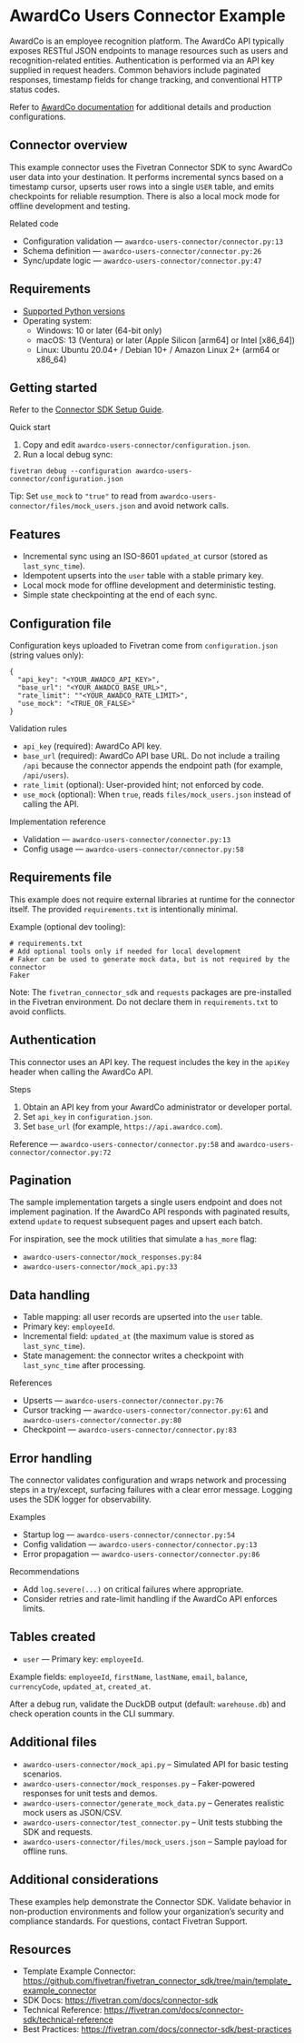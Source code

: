 # AwardCo Users Connector Example
AwardCo is an employee recognition platform. The AwardCo API typically exposes RESTful JSON endpoints to manage resources such as users and recognition-related entities. Authentication is performed via an API key supplied in request headers. Common behaviors include paginated responses, timestamp fields for change tracking, and conventional HTTP status codes. 

Refer to [AwardCo documentation](https://www.awardco.com/) for additional details and production configurations.

## Connector overview
This example connector uses the Fivetran Connector SDK to sync AwardCo user data into your destination. It performs incremental syncs based on a timestamp cursor, upserts user rows into a single `USER` table, and emits checkpoints for reliable resumption. There is also a local mock mode for offline development and testing.

Related code
- Configuration validation — `awardco-users-connector/connector.py:13`
- Schema definition — `awardco-users-connector/connector.py:26`
- Sync/update logic — `awardco-users-connector/connector.py:47`


## Requirements
- [Supported Python versions](https://github.com/fivetran/fivetran_connector_sdk/blob/main/README.md#requirements)
- Operating system:
  - Windows: 10 or later (64-bit only)
  - macOS: 13 (Ventura) or later (Apple Silicon [arm64] or Intel [x86_64])
  - Linux: Ubuntu 20.04+ / Debian 10+ / Amazon Linux 2+ (arm64 or x86_64)

## Getting started
Refer to the [Connector SDK Setup Guide](https://fivetran.com/docs/connectors/connector-sdk/setup-guide).

Quick start
1) Copy and edit `awardco-users-connector/configuration.json`.
2) Run a local debug sync:

```
fivetran debug --configuration awardco-users-connector/configuration.json
```

Tip: Set `use_mock` to `"true"` to read from `awardco-users-connector/files/mock_users.json` and avoid network calls.

## Features
- Incremental sync using an ISO-8601 `updated_at` cursor (stored as `last_sync_time`).
- Idempotent upserts into the `user` table with a stable primary key.
- Local mock mode for offline development and deterministic testing.
- Simple state checkpointing at the end of each sync.

## Configuration file
Configuration keys uploaded to Fivetran come from `configuration.json` (string values only):

```
{
  "api_key": "<YOUR_AWADCO_API_KEY>",
  "base_url": "<YOUR_AWADCO_BASE_URL>",
  "rate_limit": ""<YOUR_AWADCO_RATE_LIMIT>",
  "use_mock": "<TRUE_OR_FALSE>"
}
```

Validation rules
- `api_key` (required): AwardCo API key.
- `base_url` (required): AwardCo API base URL. Do not include a trailing `/api` because the connector appends the endpoint path (for example, `/api/users`).
- `rate_limit` (optional): User-provided hint; not enforced by code.
- `use_mock` (optional): When `true`, reads `files/mock_users.json` instead of calling the API.

Implementation reference
- Validation — `awardco-users-connector/connector.py:13`
- Config usage — `awardco-users-connector/connector.py:58`

## Requirements file
This example does not require external libraries at runtime for the connector itself. The provided `requirements.txt` is intentionally minimal.

Example (optional dev tooling):

```
# requirements.txt
# Add optional tools only if needed for local development
# Faker can be used to generate mock data, but is not required by the connector
Faker
```

Note: The `fivetran_connector_sdk` and `requests` packages are pre-installed in the Fivetran environment. Do not declare them in `requirements.txt` to avoid conflicts.

## Authentication
This connector uses an API key. The request includes the key in the `apiKey` header when calling the AwardCo API.

Steps
1. Obtain an API key from your AwardCo administrator or developer portal.
2. Set `api_key` in `configuration.json`.
3. Set `base_url` (for example, `https://api.awardco.com`).

Reference — `awardco-users-connector/connector.py:58` and `awardco-users-connector/connector.py:72`

## Pagination
The sample implementation targets a single users endpoint and does not implement pagination. If the AwardCo API responds with paginated results, extend `update` to request subsequent pages and upsert each batch.

For inspiration, see the mock utilities that simulate a `has_more` flag:
- `awardco-users-connector/mock_responses.py:84`
- `awardco-users-connector/mock_api.py:33`

## Data handling
- Table mapping: all user records are upserted into the `user` table.
- Primary key: `employeeId`.
- Incremental field: `updated_at` (the maximum value is stored as `last_sync_time`).
- State management: the connector writes a checkpoint with `last_sync_time` after processing.

References
- Upserts — `awardco-users-connector/connector.py:76`
- Cursor tracking — `awardco-users-connector/connector.py:61` and `awardco-users-connector/connector.py:80`
- Checkpoint — `awardco-users-connector/connector.py:83`

## Error handling
The connector validates configuration and wraps network and processing steps in a try/except, surfacing failures with a clear error message. Logging uses the SDK logger for observability.

Examples
- Startup log — `awardco-users-connector/connector.py:54`
- Config validation — `awardco-users-connector/connector.py:13`
- Error propagation — `awardco-users-connector/connector.py:86`

Recommendations
- Add `log.severe(...)` on critical failures where appropriate.
- Consider retries and rate-limit handling if the AwardCo API enforces limits.

## Tables created
- `user` — Primary key: `employeeId`.

Example fields: `employeeId`, `firstName`, `lastName`, `email`, `balance`, `currencyCode`, `updated_at`, `created_at`.

After a debug run, validate the DuckDB output (default: `warehouse.db`) and check operation counts in the CLI summary.

## Additional files
- `awardco-users-connector/mock_api.py` – Simulated API for basic testing scenarios.
- `awardco-users-connector/mock_responses.py` – Faker-powered responses for unit tests and demos.
- `awardco-users-connector/generate_mock_data.py` – Generates realistic mock users as JSON/CSV.
- `awardco-users-connector/test_connector.py` – Unit tests stubbing the SDK and requests.
- `awardco-users-connector/files/mock_users.json` – Sample payload for offline runs.

## Additional considerations
These examples help demonstrate the Connector SDK. Validate behavior in non-production environments and follow your organization’s security and compliance standards. For questions, contact Fivetran Support.

## Resources
- Template Example Connector: https://github.com/fivetran/fivetran_connector_sdk/tree/main/template_example_connector
- SDK Docs: https://fivetran.com/docs/connector-sdk
- Technical Reference: https://fivetran.com/docs/connector-sdk/technical-reference
- Best Practices: https://fivetran.com/docs/connector-sdk/best-practices
